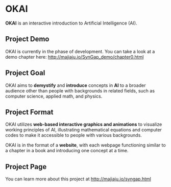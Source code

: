 # OKAI

**OKAI** is an interactive introduction to Artificial Intelligence (AI).

## Project Demo
OKAI is currently in the phase of development. You can take a look at a demo chapter here:
http://majiaju.io/SynGap_demo/chapter0.html

## Project Goal
OKAI aims to **demystify** and **introduce** concepts in **AI** to a broader audience other than people with backgrounds in related fields, such as computer science, applied math, and physics.

## Project Format
OKAI utilizes **web-based interactive graphics and animations** to visualize working principles of AI, illustrating mathematical equations and computer codes to make it accessible to people with various backgrounds.

OKAI is in the format of a **website**, with each webpage functioning similar to a chapter in a book and introducing one concept at a time.

## Project Page
You can learn more about this project at http://majiaju.io/syngap.html
